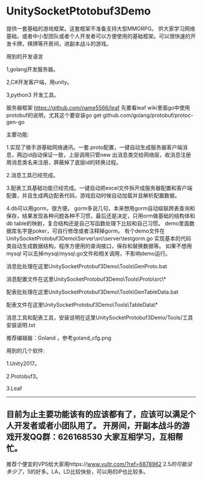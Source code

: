 
# UnitySocketPtotobuf3Demo
提供一套基础的游戏框架。这套框架不准备支持大型MMORPG。
供大家学习网络基础，或者中小型团队或者个人开发者可以方便使用的基础框架。可以很快速的开发卡牌，棋牌等开房间，进副本战斗的游戏。

用到的开发语言

1,golang开发服务器。

2,C#开发客户端，用unity。

3,python3 开发工具。

服务器框架
https://github.com/name5566/leaf
先要看leaf wiki里面go中使用protobuf的说明，尤其这个要安装go get github.com/golang/protobuf/protoc-gen-go

主要功能:

1.实现了做手游基础网络通讯。一套.proto配置，一键自动生成服务器客户端消息，两边id自动保证一致，上层调用只管new 出消息类交给网络层，收消息注册用消息类名来注册，屏蔽掉了底层id的转换过程。

2.消息工具已经完成。

3.配表工具基础功能已经完成。一键自动把excel文件拆开成服务器配置和客户端配置，并且生成两边配表代码，游戏启动时候自动加载并且解析配置数据。

4.db可以用gorm，很方便。
gorm多说几句，本来想用gorm自动级联跨表查询和保存，结果发现各种问题各种不习惯，最后还是决定，只用orm做基础的结构体和db table的映射，复合结构还是自己写函数处理下比较和自己习惯。
demo里面数据库名字是poker，可自行修改或者注释掉gorm。
有个demo文件在UnitySocketProtobuf3Demo\Server\src\server\testgorm.go 实现基本的代码类自动生成数据结构，程序方便用的查询接口，保存和替换数据等。
如果不想用mysql 可以去掉mysql/mysql.go文件和相关调用，不影响demo运行。

消息批处理在这里UnitySocketProtobuf3Demo\Tools\GenProto.bat

消息配置文件在这里UnitySocketProtobuf3Demo\Tools\Proto\src\\*

配表批处理在这里UnitySocketProtobuf3Demo\Tools\GenTableData.bat

配表文件在这里UnitySocketProtobuf3Demo\Tools\TableData\\*

消息工具和配表工具，安装说明在这里UnitySocketProtobuf3Demo/Tools/工具安装说明.txt

推荐编辑器：Goland ，参考goland_cfg.png


用到的几个软件:

1.Unity2017。

2.Protobuf3。

3.Leaf

------------------------------------------
目前为止主要功能该有的应该都有了，应该可以满足个人开发者或者小团队用了。
开房间，开副本战斗的游戏开发QQ群：626168530
大家互相学习，互相帮忙。
----------------------------------------
推荐个便宜的VPS给大家用https://www.vultr.com/?ref=6878962  $2.5的可能没多少了，$5的好多。LA，LD比较快些，可以用的IP也比较多。

